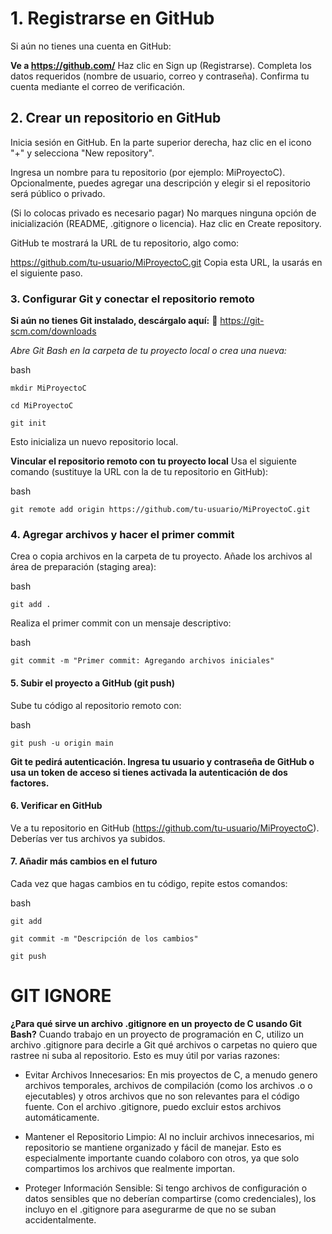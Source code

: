  # 1. Registrarse en GitHub
Si aún no tienes una cuenta en GitHub:

**Ve a https://github.com/**
Haz clic en Sign up (Registrarse).
Completa los datos requeridos (nombre de usuario, correo y contraseña).
Confirma tu cuenta mediante el correo de verificación.

## 2. Crear un repositorio en GitHub
Inicia sesión en GitHub.
En la parte superior derecha, haz clic en el icono "+" y selecciona "New repository".

Ingresa un nombre para tu repositorio (por ejemplo: MiProyectoC).
Opcionalmente, puedes agregar una descripción y elegir si el repositorio será público o privado.

(Si lo colocas privado es necesario pagar)
No marques ninguna opción de inicialización (README, .gitignore o licencia).
Haz clic en Create repository.

GitHub te mostrará la URL de tu repositorio, algo como:

https://github.com/tu-usuario/MiProyectoC.git
Copia esta URL, la usarás en el siguiente paso.

### 3. Configurar Git y conectar el repositorio remoto
**Si aún no tienes Git instalado, descárgalo aquí:**
🔗 https://git-scm.com/downloads

*Abre Git Bash en la carpeta de tu proyecto local o crea una nueva:*

bash

```
mkdir MiProyectoC
```
```
cd MiProyectoC
```
```
git init
```

Esto inicializa un nuevo repositorio local.

**Vincular el repositorio remoto con tu proyecto local**
Usa el siguiente comando (sustituye la URL con la de tu repositorio en GitHub):

bash

```
git remote add origin https://github.com/tu-usuario/MiProyectoC.git
```

### 4. Agregar archivos y hacer el primer commit
Crea o copia archivos en la carpeta de tu proyecto.
Añade los archivos al área de preparación (staging area):

bash

```
git add .
```
Realiza el primer commit con un mensaje descriptivo:

bash
```
git commit -m "Primer commit: Agregando archivos iniciales"
``` 

#### 5. Subir el proyecto a GitHub (git push)
Sube tu código al repositorio remoto con:

bash


```
git push -u origin main
```

**Git te pedirá autenticación. Ingresa tu usuario y contraseña de GitHub o usa un token de acceso si tienes activada la autenticación de dos factores.**

#### 6. Verificar en GitHub

Ve a tu repositorio en GitHub (https://github.com/tu-usuario/MiProyectoC).
Deberías ver tus archivos ya subidos.

#### 7. Añadir más cambios en el futuro
Cada vez que hagas cambios en tu código, repite estos comandos:

bash

```
git add 
```
```
git commit -m "Descripción de los cambios"
```
```
git push 
```

# GIT IGNORE
 **¿Para qué sirve un archivo .gitignore en un proyecto de C usando Git Bash?**
Cuando trabajo en un proyecto de programación en C, utilizo un archivo .gitignore para decirle a Git qué archivos o carpetas no quiero que rastree ni suba al repositorio. Esto es muy útil por varias razones:

- Evitar Archivos Innecesarios: En mis proyectos de C, a menudo genero archivos temporales, archivos de compilación (como los archivos .o o ejecutables) y otros archivos que no son relevantes para el código fuente. Con el archivo .gitignore, puedo excluir estos archivos automáticamente.

- Mantener el Repositorio Limpio: Al no incluir archivos innecesarios, mi repositorio se mantiene organizado y fácil de manejar. Esto es especialmente importante cuando colaboro con otros, ya que solo compartimos los archivos que realmente importan.

- Proteger Información Sensible: Si tengo archivos de configuración o datos sensibles que no deberían compartirse (como credenciales), los incluyo en el .gitignore para asegurarme de que no se suban accidentalmente.





